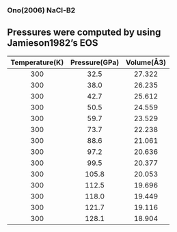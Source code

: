 ### Ono(2006) NaCl-B2
## Pressures were computed by using Jamieson1982’s EOS
Temperature(K)	| Pressure(GPa)| Volume(Å3)
:-------------------:|:-----------------:|:-------------:
300|32.5|27.322
300|38.0|26.235
300|42.7|25.612
300|50.5|24.559
300|59.7|23.529
300|73.7|22.238
300|88.6|21.061
300|97.2|20.636
300|99.5|20.377
300|105.8|20.053
300|112.5|19.696
300|118.0|19.449
300|121.7|19.116
300|128.1|18.904